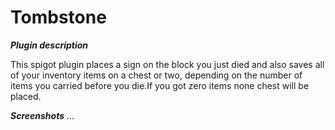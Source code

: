 # Tombstone

***Plugin description***

This spigot plugin places a sign on the block you just died and also saves all of your inventory items on a chest or two, depending on the number of items you carried before you die.If you got zero items none chest will be placed.

***Screenshots***
...
